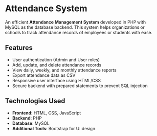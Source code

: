 # Attendance System

An efficient **Attendance Management System** developed in PHP with MySQL as the database backend. This system helps organizations or schools to track attendance records of employees or students with ease.

## Features

- User authentication (Admin and User roles)
- Add, update, and delete attendance records
- View daily, weekly, and monthly attendance reports
- Export attendance data as CSV
- Responsive user interface using HTML/CSS
- Secure backend with prepared statements to prevent SQL injection

## Technologies Used

- **Frontend**: HTML, CSS, JavaScript
- **Backend**: PHP
- **Database**: MySQL
- **Additional Tools**: Bootstrap for UI design
